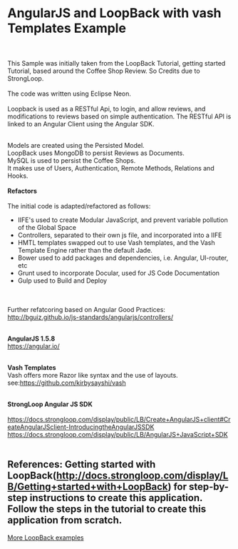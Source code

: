 # AngularJS and LoopBack with vash Templates Example
<br><br>
This Sample was initially taken from the LoopBack Tutorial, getting started Tutorial, based around the Coffee Shop Review. So Credits due to StrongLoop.
<br><br>
The code was written using Eclipse Neon.
<br><br>
Loopback is used as a RESTful Api, to login, and allow reviews, and modifications to reviews based on simple authentication. The RESTful API is linked to an Angular Client using the Angular SDK.
<br><br>

Models are created using the Persisted Model.<br>
LoopBack uses MongoDB to persist Reviews as Documents.<br>
MySQL is used to persist the Coffee Shops.<br>
It makes use of Users, Authentication, Remote Methods, Relations and Hooks.
<br><br>
<b>Refactors</b><br>
<br>
The initial code is adapted/refactored as follows:
<br>
<ul>
<li>IIFE's used to create Modular JavaScript, and prevent variable pollution of the Global Space</li>
<li>Controllers, separated to their own js file, and incorporated into a IIFE</li>
<li>HMTL templates swapped out to use Vash templates, and the Vash Template Engine rather than the default Jade.</li>
<li>Bower used to add packages and dependencies, i.e. Angular, UI-router, etc</li>
<li>Grunt used to incorporate Docular, used for JS Code Documentation</li>
<li>Gulp used to Build and Deploy</li>
</ul>

<br><br>
Further refatcoring based on Angular Good Practices:
http://bguiz.github.io/js-standards/angularjs/controllers/
<br><br>

<b>AngularJS 1.5.8</b><br>
https://angular.io/
<br><br>

<b>Vash Templates</b><br>
Vash offers more Razor like syntax and the use of layouts.<br>
see:https://github.com/kirbysayshi/vash
<br><br>

<b>StrongLoop Angular JS SDK</b><br>
<a href="LoopBackhttps://docs.strongloop.com/display/public/LB/Create+AngularJS+client#CreateAngularJSclient-IntroducingtheAngularJSSDK"><br>
https://docs.strongloop.com/display/public/LB/Create+AngularJS+client#CreateAngularJSclient-IntroducingtheAngularJSSDK</a>
<br>
<a href="https://docs.strongloop.com/display/public/LB/AngularJS+JavaScript+SDK">https://docs.strongloop.com/display/public/LB/AngularJS+JavaScript+SDK</a>
<br><br>


<b>References:</b>
Getting started with LoopBack(http://docs.strongloop.com/display/LB/Getting+started+with+LoopBack) for step-by-step instructions to create this application.
<br>
Follow the steps in the tutorial to create this application from scratch.
---
[More LoopBack examples](https://github.com/strongloop/loopback-example)
